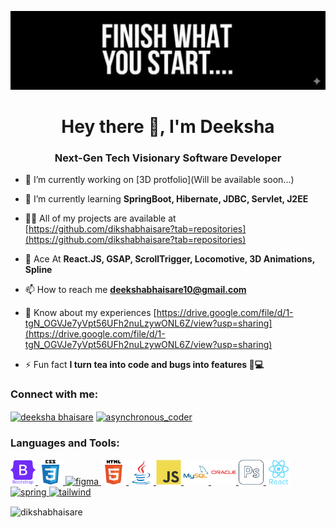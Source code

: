 ![logo](https://github.com/dikshabhaisare/dikshabhaisare/blob/main/banner1.jpg)
<h1 align="center">Hey there 👋, I'm Deeksha</h1>
<h3 align="center">Next-Gen Tech Visionary Software Developer</h3>

- 🔭 I’m currently working on [3D protfolio](Will be available soon...)

- 🌱 I’m currently learning **SpringBoot, Hibernate, JDBC, Servlet, J2EE**

- 👨‍💻 All of my projects are available at [https://github.com/dikshabhaisare?tab=repositories](https://github.com/dikshabhaisare?tab=repositories)

- 🧠 Ace At **React.JS, GSAP, ScrollTrigger, Locomotive, 3D Animations, Spline**

- 📫 How to reach me **deekshabhaisare10@gmail.com**

- 📄 Know about my experiences [https://drive.google.com/file/d/1-tgN_OGVJe7yVpt56UFh2nuLzywONL6Z/view?usp=sharing](https://drive.google.com/file/d/1-tgN_OGVJe7yVpt56UFh2nuLzywONL6Z/view?usp=sharing)

- ⚡ Fun fact **I turn tea into code and bugs into features 🐞💻**

<h3 align="left">Connect with me:</h3>
<p align="left">
<a href="https://linkedin.com/in/deeksha bhaisare" target="blank"><img align="center" src="https://raw.githubusercontent.com/rahuldkjain/github-profile-readme-generator/master/src/images/icons/Social/linked-in-alt.svg" alt="deeksha bhaisare" height="30" width="40" /></a>
<a href="https://www.leetcode.com/asynchronous_coder" target="blank"><img align="center" src="https://raw.githubusercontent.com/rahuldkjain/github-profile-readme-generator/master/src/images/icons/Social/leet-code.svg" alt="asynchronous_coder" height="30" width="40" /></a>
</p>

<h3 align="left">Languages and Tools:</h3>
<p align="left"> <a href="https://getbootstrap.com" target="_blank" rel="noreferrer"> <img src="https://raw.githubusercontent.com/devicons/devicon/master/icons/bootstrap/bootstrap-plain-wordmark.svg" alt="bootstrap" width="40" height="40"/> </a> <a href="https://www.w3schools.com/css/" target="_blank" rel="noreferrer"> <img src="https://raw.githubusercontent.com/devicons/devicon/master/icons/css3/css3-original-wordmark.svg" alt="css3" width="40" height="40"/> </a> <a href="https://www.figma.com/" target="_blank" rel="noreferrer"> <img src="https://www.vectorlogo.zone/logos/figma/figma-icon.svg" alt="figma" width="40" height="40"/> </a> <a href="https://www.w3.org/html/" target="_blank" rel="noreferrer"> <img src="https://raw.githubusercontent.com/devicons/devicon/master/icons/html5/html5-original-wordmark.svg" alt="html5" width="40" height="40"/> </a> <a href="https://www.java.com" target="_blank" rel="noreferrer"> <img src="https://raw.githubusercontent.com/devicons/devicon/master/icons/java/java-original.svg" alt="java" width="40" height="40"/> </a> <a href="https://developer.mozilla.org/en-US/docs/Web/JavaScript" target="_blank" rel="noreferrer"> <img src="https://raw.githubusercontent.com/devicons/devicon/master/icons/javascript/javascript-original.svg" alt="javascript" width="40" height="40"/> </a> <a href="https://www.mysql.com/" target="_blank" rel="noreferrer"> <img src="https://raw.githubusercontent.com/devicons/devicon/master/icons/mysql/mysql-original-wordmark.svg" alt="mysql" width="40" height="40"/> </a> <a href="https://www.oracle.com/" target="_blank" rel="noreferrer"> <img src="https://raw.githubusercontent.com/devicons/devicon/master/icons/oracle/oracle-original.svg" alt="oracle" width="40" height="40"/> </a> <a href="https://www.photoshop.com/en" target="_blank" rel="noreferrer"> <img src="https://raw.githubusercontent.com/devicons/devicon/master/icons/photoshop/photoshop-line.svg" alt="photoshop" width="40" height="40"/> </a> <a href="https://reactjs.org/" target="_blank" rel="noreferrer"> <img src="https://raw.githubusercontent.com/devicons/devicon/master/icons/react/react-original-wordmark.svg" alt="react" width="40" height="40"/> </a> <a href="https://spring.io/" target="_blank" rel="noreferrer"> <img src="https://www.vectorlogo.zone/logos/springio/springio-icon.svg" alt="spring" width="40" height="40"/> </a> <a href="https://tailwindcss.com/" target="_blank" rel="noreferrer"> <img src="https://www.vectorlogo.zone/logos/tailwindcss/tailwindcss-icon.svg" alt="tailwind" width="40" height="40"/> </a> </p>

<p><img align="center" src="https://github-readme-stats.vercel.app/api/top-langs?username=dikshabhaisare&show_icons=true&locale=en&layout=compact" alt="dikshabhaisare" /></p>

